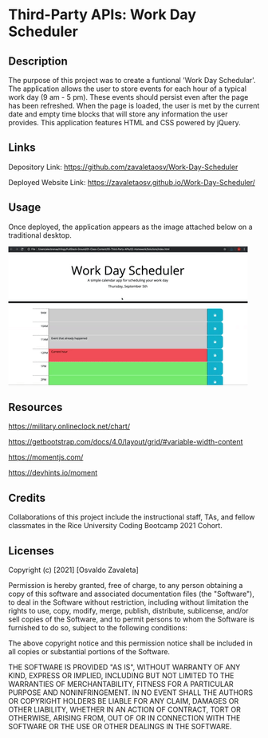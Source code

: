 # Third-Party APIs: Work Day Scheduler
## Description

The purpose of this project was to create a funtional 'Work Day Schedular'. The application allows the user to store events for each hour of a typical work day (9 am - 5 pm). These events should persist even after the page has been refreshed. When the page is loaded, the user is met by the current date and empty time blocks that will store any information the user provides. This application features HTML and CSS powered by jQuery.

## Links

Depository Link: https://github.com/zavaletaosv/Work-Day-Scheduler

Deployed Website Link: https://zavaletaosv.github.io/Work-Day-Scheduler/
## Usage

Once deployed, the application appears as the image attached below on a traditional desktop.

<img
src = "./Assets/planner.gif"
alt = "A gif of the Work Day Scheduler is shown" />


## Resources

https://military.onlineclock.net/chart/

https://getbootstrap.com/docs/4.0/layout/grid/#variable-width-content

https://momentjs.com/

https://devhints.io/moment

## Credits

Collaborations of this project include the instructional staff, TAs, and fellow classmates in the Rice University Coding Bootcamp 2021 Cohort.

## Licenses

Copyright (c) [2021] [Osvaldo Zavaleta]

Permission is hereby granted, free of charge, to any person obtaining a copy of this software and associated documentation files (the "Software"), to deal in the Software without restriction, including without limitation the rights to use, copy, modify, merge, publish, distribute, sublicense, and/or sell copies of the Software, and to permit persons to whom the Software is furnished to do so, subject to the following conditions:

The above copyright notice and this permission notice shall be included in all copies or substantial portions of the Software.

THE SOFTWARE IS PROVIDED "AS IS", WITHOUT WARRANTY OF ANY KIND, EXPRESS OR IMPLIED, INCLUDING BUT NOT LIMITED TO THE WARRANTIES OF MERCHANTABILITY, FITNESS FOR A PARTICULAR PURPOSE AND NONINFRINGEMENT. IN NO EVENT SHALL THE AUTHORS OR COPYRIGHT HOLDERS BE LIABLE FOR ANY CLAIM, DAMAGES OR OTHER LIABILITY, WHETHER IN AN ACTION OF CONTRACT, TORT OR OTHERWISE, ARISING FROM, OUT OF OR IN CONNECTION WITH THE SOFTWARE OR THE USE OR OTHER DEALINGS IN THE SOFTWARE.